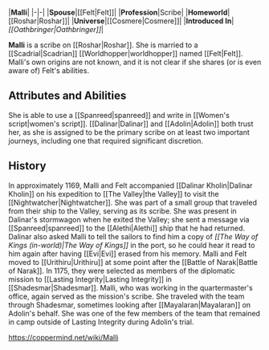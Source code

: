 |**Malli**|
|-|-|
|**Spouse**|[[Felt\|Felt]]|
|**Profession**|Scribe|
|**Homeworld**|[[Roshar\|Roshar]]|
|**Universe**|[[Cosmere\|Cosmere]]|
|**Introduced In**|*[[Oathbringer\|Oathbringer]]*|

**Malli** is a scribe on [[Roshar\|Roshar]]. She is married to a [[Scadrial\|Scadrian]] [[Worldhopper\|worldhopper]] named [[Felt\|Felt]]. Malli's own origins are not known, and it is not clear if she shares (or is even aware of) Felt's abilities.

## Attributes and Abilities
She is able to use a [[Spanreed\|spanreed]] and write in [[Women's script\|women's script]]. [[Dalinar\|Dalinar]] and [[Adolin\|Adolin]] both trust her, as she is assigned to be the primary scribe on at least two important journeys, including one that required significant discretion.

## History
In approximately 1169, Malli and Felt accompanied [[Dalinar Kholin\|Dalinar Kholin]] on his expedition to [[The Valley\|the Valley]] to visit the [[Nightwatcher\|Nightwatcher]]. She was part of a small group that traveled from their ship to the Valley, serving as its scribe. She was present in Dalinar's stormwagon when he exited the Valley; she sent a message via [[Spanreed\|spanreed]] to the [[Alethi\|Alethi]] ship that he had returned. Dalinar also asked Malli to tell the sailors to find him a copy of *[[The Way of Kings (in-world)\|The Way of Kings]]* in the port, so he could hear it read to him again after having [[Evi\|Evi]] erased from his memory.
Malli and Felt moved to [[Urithiru\|Urithiru]] at some point after the [[Battle of Narak\|Battle of Narak]]. In 1175, they were selected as members of the diplomatic mission to [[Lasting Integrity\|Lasting Integrity]] in [[Shadesmar\|Shadesmar]]. Malli, who was working in the quartermaster's office, again served as the mission's scribe. She traveled with the team through Shadesmar, sometimes looking after [[Mayalaran\|Mayalaran]] on Adolin's behalf. She was one of the few members of the team that remained in camp outside of Lasting Integrity during Adolin's trial.



https://coppermind.net/wiki/Malli